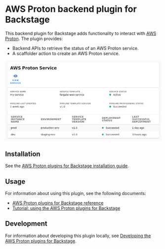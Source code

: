 # AWS Proton backend plugin for Backstage

This backend plugin for Backstage adds functionality to interact with [AWS Proton](https://aws.amazon.com/proton/). The plugin provides:
- Backend APIs to retrieve the status of an AWS Proton service.
- A scaffolder action to create an AWS Proton service.

![AWS Proton Service entity card](/docs/images/proton-entity-card.png "AWS Proton Service entity card")

## Installation

See the [AWS Proton plugins for Backstage installation guide](../../docs/install.md).

## Usage

For information about using this plugin, see the following documents:
- [AWS Proton plugins for Backstage reference](../../docs/reference.md)
- [Tutorial: using the AWS Proton plugins for Backstage](../../docs/tutorial.md)

## Development

For information about developing this plugin locally, see [Developing the AWS Proton plugins for Backstage](../../docs/developing.md).
